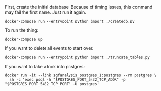 First, create the initial database. Because of timing issues, this command
may fail the first name. Just run it again.

```
docker-compose run --entrypoint python import ./createdb.py
```

To run the thing:

```
docker-compose up
```

If you want to delete all events to start over:

```
docker-compose run --entrypoint python import ./truncate_tables.py
```

If you want to take a look into postgres:

```
docker run -it --link sgfanalysis_postgres_1:postgres --rm postgres \
  sh -c 'exec psql -h "$POSTGRES_PORT_5432_TCP_ADDR" -p "$POSTGRES_PORT_5432_TCP_PORT" -U postgres'
```
